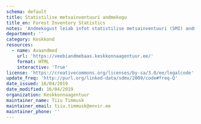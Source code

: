 ```yaml
---
schema: default
title: Statistilise metsainventuuri andmekogu
title_en: Forest Inventory Statistics
notes: 'Andmekogust leiab infot statistilise metsainventuuri (SMI) andmete kohta.'
department: ''
category: Keskkond
resources:
  - name: Avaandmed
    url: 'https://veebiandmebaas.keskkonnaagentuur.ee/'
    format: HTML
    interactive: 'True'
license: 'https://creativecommons.org/licenses/by-sa/3.0/ee/legalcode'
update_freq: 'http://purl.org/linked-data/sdmx/2009/code#freq-Q'
date_issued: 16/04/2019
date_modified: 16/04/2019
organization: Keskkonnaagentuur
maintainer_name: Tiiu Timmusk
maintainer_email: tiiu.timmusk@envir.ee
maintainer_phone: ''
---
```


